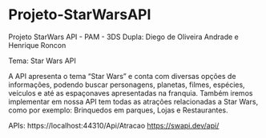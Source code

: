 # Projeto-StarWarsAPI
Projeto StarWars API - PAM - 3DS
Dupla: Diego de Oliveira Andrade e Henrique Roncon

Tema: Star Wars API

A API apresenta o tema “Star Wars” e conta com diversas opções de informações, podendo buscar personagens, planetas, filmes, espécies, veículos e até as espaçonaves apresentadas na franquia.
Também iremos implementar em nossa API tem todas as atrações relacionadas a Star Wars, como por exemplo: Brinquedos em parques, Lojas e Restaurantes.

APIs:
https://localhost:44310/Api/Atracao
https://swapi.dev/api/

